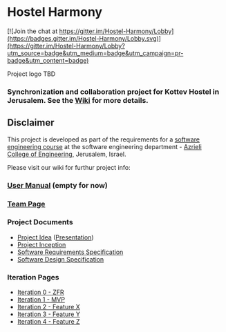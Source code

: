 # Hostel Harmony

[![Join the chat at https://gitter.im/Hostel-Harmony/Lobby](https://badges.gitter.im/Hostel-Harmony/Lobby.svg)](https://gitter.im/Hostel-Harmony/Lobby?utm_source=badge&utm_medium=badge&utm_campaign=pr-badge&utm_content=badge)

Project logo TBD

### Synchronization and collaboration project for Kottev Hostel in Jerusalem. See the [Wiki](../../wiki/home) for more details.

## Disclaimer
This project is developed as part of the requirements for a [software engineering course](https://github.com/jce-il/se-class/wiki) at the software engineering department - [Azrieli College of Engineering](http://www.jce.ac.il/), Jerusalem, Israel.

Please visit our wiki for furthur project info: 

### [User Manual](../../wiki/user-manual) (empty for now)

### [Team Page](../../wiki/team)

### Project Documents
- [Project Idea](docs/idea.pdf) ([Presentation](docs/idea-slides.pdf))
- [Project Inception](../../wiki/inception)
- [Software Requirements Specification](../../wiki/srs)
- [Software Design Specification](../../wiki/sds)

### Iteration Pages
- [Iteration 0 - ZFR](../../wiki/iter0-zfr)
- [Iteration 1 - MVP]()
- [Iteration 2 - Feature X]()
- [Iteration 3 - Feature Y]()
- [Iteration 4 - Feature Z]()



